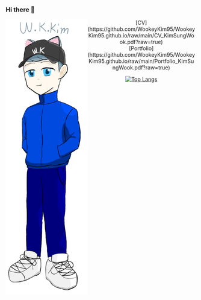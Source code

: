 ### Hi there 👋

<style>
/* width > 700px일 때 */
 @media (min-width:701px) {
  #img_class {
    float:left;
    width:43%;
    height:43%;
  }


}

/* width <= 700px일 때 */
@media (max-width:700px) {
  #img_class {
    float:left;
    width:70%;
    height:70%;
  }

}

</style>

<img src='https://github.com/WookeyKim95/WookeyKim95.github.io/blob/main/assets/img/owner_char.png?raw=true' alt='Owner_char' id="img_class">

<center>[CV](https://github.com/WookeyKim95/WookeyKim95.github.io/raw/main/CV_KimSungWook.pdf?raw=true)<center>

<center>[Portfolio](https://github.com/WookeyKim95/WookeyKim95.github.io/raw/main/Portfolio_KimSungWook.pdf?raw=true)<center>

[![Top Langs](https://github-readme-stats.vercel.app/api/top-langs/?username=WookeyKim95&langs_count=10&layout=compact&theme=default)](https://github.com/WookeyKim95/WookeyKim95)
